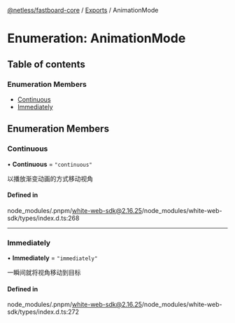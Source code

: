 [@netless/fastboard-core](../README.md) / [Exports](../modules.md) / AnimationMode

# Enumeration: AnimationMode

## Table of contents

### Enumeration Members

- [Continuous](AnimationMode.md#continuous)
- [Immediately](AnimationMode.md#immediately)

## Enumeration Members

### Continuous

• **Continuous** = ``"continuous"``

以播放渐变动画的方式移动视角

#### Defined in

node_modules/.pnpm/white-web-sdk@2.16.25/node_modules/white-web-sdk/types/index.d.ts:268

___

### Immediately

• **Immediately** = ``"immediately"``

一瞬间就将视角移动到目标

#### Defined in

node_modules/.pnpm/white-web-sdk@2.16.25/node_modules/white-web-sdk/types/index.d.ts:272

